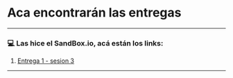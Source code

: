 # Aca encontrarán las entregas

---

### :computer: Las hice el SandBox.io, acá están los links:

1. [Entrega 1 - sesion 3](https://codesandbox.io/s/determined-newton-dq2ebd)

---
